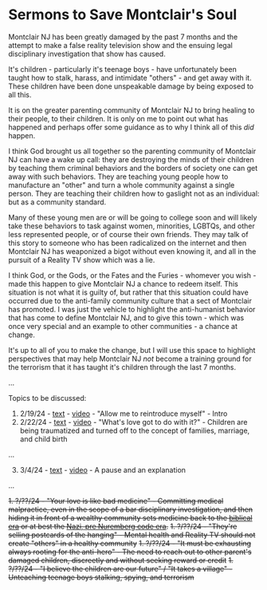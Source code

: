 # Sermons to Save Montclair's Soul

Montclair NJ has been greatly damaged by the past 7 months and the attempt to make a false reality television show and the ensuing legal disciplinary investigation that show has caused.

It's children - particularly it's teenage boys - have unfortunately been taught how to stalk, harass, and intimidate "others" - and get away with it. These children have been done unspeakable damage by being exposed to all this.

It is on the greater parenting community of Montclair NJ to bring healing to their people, to their children. It is only on me to point out what has happened and perhaps offer some guidance as to why I think all of this _did_ happen.

I think God brought us all together so the parenting community of Montclair NJ can have a wake up call: they are destroying the minds of their children by teaching them criminal behaviors and the borders of society one can get away with such behaviors. They are teaching young people how to manufacture an "other" and turn a whole community against a single person. They are teaching their children how to gaslight not as an individual: but as a community standard.

Many of these young men are or will be going to college soon and will likely take these behaviors to task against women, minorities, LGBTQs, and other less represented people, or of course their own friends. They may talk of this story to someone who has been radicalized on the internet and then Montclair NJ has weaponized a bigot without even knowing it, and all in the pursuit of a Reality TV show which was a lie.
 
I think God, or the Gods, or the Fates and the Furies - whomever you wish - made this happen to give Montclair NJ a chance to redeem itself. This situation is not what it is guilty of, but rather that this situation could have occurred due to the anti-family community culture that a sect of Montclair has promoted. I was just the vehicle to highlight the anti-humanist behavior that has come to define Montclair NJ, and to give this town - which was once very special and an example to other communities - a chance at change.

It's up to all of you to make the change, but I will use this space to highlight perspectives that may help Montclair NJ _not_ become a training ground for the terrorism that it has taught it's children through the last 7 months.

...

Topics to be discussed:

1. 2/19/24 - [text](00-intro.md) - [video](https://www.dropbox.com/scl/fi/ke9fs3pzikt9zvxvodo7l/2024-02-19-18-39-46.mkv?rlkey=z4lsfpqb53h7vsb63gegkis35&dl=0) - "Allow me to reintroduce myself" - Intro
1. 2/22/24 - [text](01-children-and-families.md) - [video](https://www.dropbox.com/scl/fi/n174ls8a1h49zt5i3yhci/2024-02-22-19-49-25.mkv?rlkey=7fvwbvf9jj4frm07xlcq5wrz2&e=1&dl=0) - "What's love got to do with it?" - Children are being traumatized and turned off to the concept of families, marriage, and child birth

...

3. 3/4/24 - [text](xx-a-pause.md) - [video](https://www.dropbox.com/scl/fi/w0yvv531nmki83ikgx33r/2024-03-04-21-18-03.mkv?rlkey=pbgjvwfml92686oq8f0c849om&dl=0) - A pause and an explanation

...

~~1. ?/??/24 - "Your love is like bad medicine" - Committing medical malpractice, even in the scope of a bar disciplinary investigation, and then hiding it in front of a wealthy community sets medicine back to the [biblical era](https://medschool.ucla.edu/blog-post/modern-hippocratic-oath-holds-the-underlying-values-of#:~:text=Written%20in%20the%205th%20century,and%20act%20in%20patients'%20interests.) or at best the [Nazi, pre Nuremberg code era](https://www.thelancet.com/journals/lancet/article/PIIS0140-6736%2805%2960641-1/abstract).~~
~~1. ?/??/24 - "They're selling postcards of the hanging" - Mental health and Reality TV should not create "others" in a healthy community~~
~~1. ?/??/24 - "It must be exhausting always rooting for the anti-hero" - The need to reach out to other parent's damaged children, discreetly and without seeking reward or credit~~
~~1. ?/??/24 - "I believe the children are our future" / "It takes a village" - Unteaching teenage boys stalking, spying, and terrorism~~

